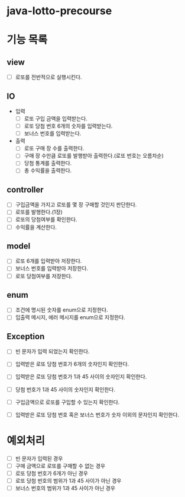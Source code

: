 # java-lotto-precourse

# 기능 목록

## view
- [ ] 로또를 전반적으로 실행시킨다.

## IO
- 입력
  - [ ] 로또 구입 금액을 입력받는다.
  - [ ] 로또 당첨 번호 6개의 숫자를 입력받는다.
  - [ ] 보너스 번호를 입력받는다.

- 출력
  - [ ] 로또 구매 장 수를 출력한다.
  - [ ] 구매 장 수만큼 로또를 발행받아 출력한다.(로또 번호는 오름차순)
  - [ ] 당첨 통계를 출력한다.
  - [ ] 총 수익률을 출력한다.

## controller
- [ ] 구입금액을 가지고 로또를 몇 장 구매할 것인지 판단한다.
- [ ] 로또를 발행한다.(1장)
- [ ] 로또의 당첨여부를 확인한다.
- [ ] 수익률을 계산한다.

## model
- [ ] 로또 6개를 입력받아 저장한다.
- [ ] 보너스 번호를 입력받아 저장한다.
- [ ] 로또 당첨여부를 저장한다.

## enum
- [ ] 조건에 명시된 숫자를 enum으로 지정한다.
- [ ] 입출력 메시지, 에러 메시지를 enum으로 지정한다.

## Exception
- [ ] 빈 문자가 입력 되었는지 확인한다.
- [ ] 입력받은 로또 당첨 번호가 6개의 숫자인지 확인한다.
- [ ] 입력받은 로또 당첨 번호가 1과 45 사이의 숫자인지 확인한다.
- [ ] 당첨 번호가 1과 45 사이의 숫자인지 확인한다.
- [ ] 구입금액으로 로또를 구입할 수 있는지 확인한다.
- [ ] 입력받은 로또 당첨 번호 혹은 보너스 번호가 숫자 이외의 문자인지 확인한다.


# 예외처리

- [ ] 빈 문자가 입력된 경우
- [ ] 구매 금액으로 로또를 구매할 수 없는 경우
- [ ] 로또 당첨 번호가 6개가 아닌 경우
- [ ] 로또 당첨 번호의 범위가 1과 45 사이가 아닌 경우
- [ ] 보너스 번호의 범위가 1과 45 사이가 아닌 경우
